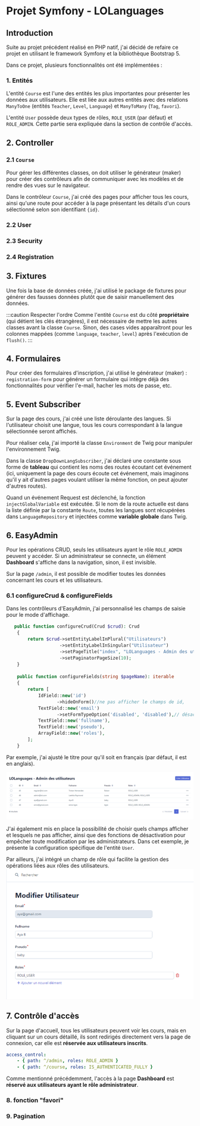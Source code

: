 # Projet Symfony - LOLanguages

## Introduction

Suite au projet précédent réalisé en PHP natif, j'ai décidé de refaire ce projet en utilisant le framework Symfony et la bibliothèque Bootstrap 5.

Dans ce projet, plusieurs fonctionnalités ont été implémentées :

### 1. Entités

L'entité `Course` est l'une des entités les plus importantes pour présenter les données aux utilisateurs. Elle est liée aux autres entités avec des relations `ManyToOne` (entités `Teacher`, `Level`, `Language`) et `ManyToMany` (`Tag`, `favori`).

L'entité `User` possède deux types de rôles, `ROLE_USER` (par défaut) et `ROLE_ADMIN`. Cette partie sera expliquée dans la section de contrôle d'accès.

## 2. Controller

### 2.1 `Course`

Pour gérer les différentes classes, on doit utiliser le générateur (maker) pour créer des contrôleurs afin de communiquer avec les modèles et de rendre des vues sur le navigateur.

Dans le contrôleur `Course`, j'ai créé des pages pour afficher tous les cours, ainsi qu'une route pour accéder à la page présentant les détails d'un cours sélectionné selon son identifiant `{id}`.

### 2.2 User

### 2.3 Security

### 2.4 Registration

## 3. Fixtures

Une fois la base de données créée, j'ai utilisé le package de fixtures pour générer des fausses données plutôt que de saisir manuellement des données.

:::caution Respecter l'ordre
Comme l'entité `Course` est du côté **propriétaire** (qui détient les clés étrangères), il est nécessaire de mettre les autres classes avant la classe `Course`. Sinon, des cases vides apparaîtront pour les colonnes mappées (comme `language`, `teacher`, `level`) après l'exécution de `flush()`.
:::

## 4. Formulaires

Pour créer des formulaires d'inscription, j'ai utilisé le générateur (maker) : `registration-form` pour générer un formulaire qui intègre déjà des fonctionnalités pour vérifier l'e-mail, hacher les mots de passe, etc.

## 5. Event Subscriber

Sur la page des cours, j'ai créé une liste déroulante des langues. Si l'utilisateur choisit une langue, tous les cours correspondant à la langue sélectionnée seront affichés.

Pour réaliser cela, j'ai importé la classe `Environment` de Twig pour manipuler l'environnement Twig.

Dans la classe `DropDownLangSubscriber`, j'ai déclaré une constante sous forme de **tableau** qui contient les noms des routes écoutant cet événement (ici, uniquement la page des cours écoute cet événement, mais imaginons qu'il y ait d'autres pages voulant utiliser la même fonction, on peut ajouter d'autres routes).

Quand un événement Request est déclenché, la fonction `injectGlobalVariable` est exécutée. Si le nom de la route actuelle est dans la liste définie par la constante `Route`, toutes les langues sont récupérées dans `LanguageRepository` et injectées comme **variable globale** dans Twig.

## 6. EasyAdmin

Pour les opérations CRUD, seuls les utilisateurs ayant le rôle `ROLE_ADMIN` peuvent y accéder. Si un administrateur se connecte, un élément **Dashboard** s'affiche dans la navigation, sinon, il est invisible.

Sur la page `/admin`, il est possible de modifier toutes les données concernant les cours et les utilisateurs.

### 6.1 configureCrud & configureFields

Dans les contrôleurs d'EasyAdmin, j'ai personnalisé les champs de saisie pour le mode d'affichage.

```php
   public function configureCrud(Crud $crud): Crud
    {
        return $crud->setEntityLabelInPlural("Utilisateurs")
                    ->setEntityLabelInSingular("Utilisateur")
                    ->setPageTitle("index", "LOLanguages - Admin des utilisateurs")
                    ->setPaginatorPageSize(10);
    }

    public function configureFields(string $pageName): iterable
    {
        return [
            IdField::new('id')
                   ->hideOnForm()//ne pas afficher le champs de id,
            TextField::new('email')
                   ->setFormTypeOption('disabled', 'disabled'),// désactiver le champs de email
            TextField::new('fullname'),
            TextField::new('pseudo'),
            ArrayField::new('roles'),
        ];
    }
```

Par exemple, j'ai ajusté le titre pour qu'il soit en français (par défaut, il est en anglais).

![user config](./public/assets/img/dashbord-user.png)

J'ai également mis en place la possibilité de choisir quels champs afficher et lesquels ne pas afficher, ainsi que des fonctions de désactivation pour empêcher toute modification par les administrateurs. Dans cet exemple, je présente la configuration spécifique de l'entité `User`.

Par ailleurs, j'ai intégré un champ de rôle qui facilite la gestion des opérations liées aux rôles des utilisateurs.
![user role](./public/assets/img/form-user.png)

## 7. Contrôle d'accès

Sur la page d'accueil, tous les utilisateurs peuvent voir les cours, mais en cliquant sur un cours détaillé, ils sont redirigés directement vers la page de connexion, car elle est **réservée aux utilisateurs inscrits**.

```yaml
access_control:
    - { path: ^/admin, roles: ROLE_ADMIN }
    - { path: ^/course, roles: IS_AUTHENTICATED_FULLY }
```

Comme mentionné précédemment, l'accès à la page **Dashboard** est **réservé aux utilisateurs ayant le rôle administrateur**.

### 8. fonction "favori"

### 9. Pagination
